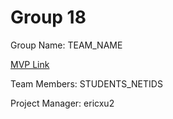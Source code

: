 # Group 18
Group Name: TEAM_NAME

[MVP Link](http://cs196.cs.illinois.edu)

Team Members: STUDENTS_NETIDS

Project Manager: ericxu2
